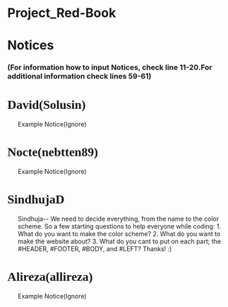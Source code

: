 Project_Red-Book
================

<!DOCTYPE html>
<html>
<head>
<link style="text/css" rel="spreadsheet" href="READMEFORINFORMATIONCSS.md"/>
<title>Project Red Book Notice Board</title>
</head>
<body>
<h1>Notices</h1>
<!--Enter Notices to the specific people by typing in the notice paragraph
ex:
<div id="Solusin">
<p class="Notices1">
<ul>
Enter Notice here
</ul>
</p>
</div>
-->
<h3>(For information how to input Notices, check line 11-20.For additional information check lines 59-61)</h3>
<div id="Solusin">
<h1 style="font-family:fantasy;">David(Solusin)</h1>
<p class="Notices1">
<ul>
<!--enter notices next line(INCLUDE YOUR NAME)-->
Example Notice(Ignore)
</ul>
</p>
</div>
<div class="nebtten89">
<h1 style="font-family:Verdana;">Nocte(nebtten89)</h1>
<p class="Notices2">
<ul>
<!--enter notices next line(INCLUDE YOUR NAME)-->
Example Notice(Ignore)
</ul>
</p>
</div>
<div id="SindhujaD">
<h1 style="font-family:Impact;">SindhujaD</h1>
<p class="Notices3">
<ul>
<!--enter notices next line(INCLUDE YOUR NAME)-->
Sindhuja--
We need to decide everything, from the name to the color scheme. So a few starting questions to help everyone while coding:
1. What do you want to make the color scheme?
2. What do you want to make the website about?
3. What do you cant to put on each part; the #HEADER, #FOOTER, #BODY, and #LEFT?
Thanks! :)

</ul>
</p>
</div>
<div id="allirreza">
<h1 style="font-family:Comic Sans MS;">Alireza(allireza)</h1>
<p class="Notices4">
<ul>
<!--enter notices next line(INCLUDE YOUR NAME)-->
Example Notice(Ignore)
</ul>
</p>
</div>
</body>
<!--ADDITIONAL INFORMATION: The html version of this is to be used when website is complete.
It will have more css than this one. Remember to Not change this code except when inputing the 
notices. The CSS is to remain untouched.-->
</html>




